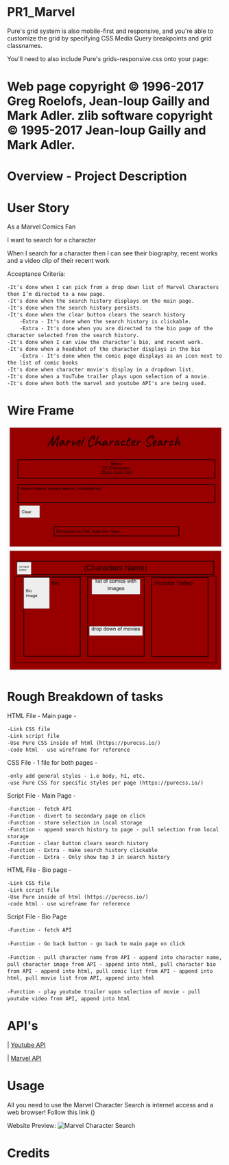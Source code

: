 # PR1_Marvel


Pure's grid system is also mobile-first and responsive, and you're able to customize the grid by specifying CSS Media Query breakpoints and grid classnames.

You'll need to also include Pure's grids-responsive.css onto your page:


Web page copyright © 1996-2017 Greg Roelofs, Jean-loup Gailly and Mark Adler.
zlib software copyright © 1995-2017 Jean-loup Gailly and Mark Adler.
=======
# Overview - Project Description

# User Story
As a Marvel Comics Fan

I want to search for a character

When I search for a character then I can see their biography, recent works and a video clip of their recent work

Acceptance Criteria:

    -It’s done when I can pick from a drop down list of Marvel Characters then I’m directed to a new page.
    -It's done when the search history displays on the main page.
    -It's done when the search history persists.
    -It's done when the clear button clears the search history
        -Extra - It's done when the search history is clickable.
        -Extra - It's done when you are directed to the bio page of the character selected from the search history.
    -It's done when I can view the character’s bio, and recent work.
    -It's done when a headshot of the character displays in the bio
        -Extra - It's done when the comic page displays as an icon next to the list of comic books
    -It's done when character movie's display in a dropdown list.
    -It's done when a YouTube trailer plays upon selection of a movie.
    -It's done when both the marvel and youtube API's are being used.
    

# Wire Frame
![Main_Page](./assets/images/Wireframe_1.png)
![Bio_Page](./assets/images/Wireframe_2.png)

# Rough Breakdown of tasks
HTML File - Main page -

    -Link CSS file 
    -Link script file
    -Use Pure CSS inside of html (https://purecss.io/)
    -code html - use wireframe for reference

CSS File - 1 file for both pages - 

    -only add general styles - i.e body, h1, etc.
    -use Pure CSS for specific styles per page (https://purecss.io/)

Script File - Main Page -

    -Function - fetch API 
    -Function - divert to secondary page on click 
    -Function - store selection in local storage
    -Function - append search history to page - pull selection from local storage
    -Function - clear button clears search history 
    -Function - Extra - make search history clickable
    -Function - Extra - Only show top 3 in search history

HTML File - Bio page -

    -Link CSS file 
    -Link script file
    -Use Pure inside of html (https://purecss.io/)
    -code html - use wireframe for reference

Script File - Bio Page

    -Function - fetch API

    -Function - Go back button - go back to main page on click

    -Function - pull character name from API - append into character name, pull character image from API - append into html, pull character bio from API - append into html, pull comic list from API - append into html, pull movie list from API, append into html

    -Function - play youtube trailer upon selection of movie - pull youtube video from API, append into html

# API's
| [Youtube API](https://www.youtube.com/yt/dev/api-resources.html) 

| [Marvel API](https://developer.marvel.com/) 

# Usage
All you need to use the Marvel Character Search is internet access and a web browser!
Follow this link ()

Website Preview: 
![Marvel Character Search](./Assets/images/Website_Preview.png)

# Credits

